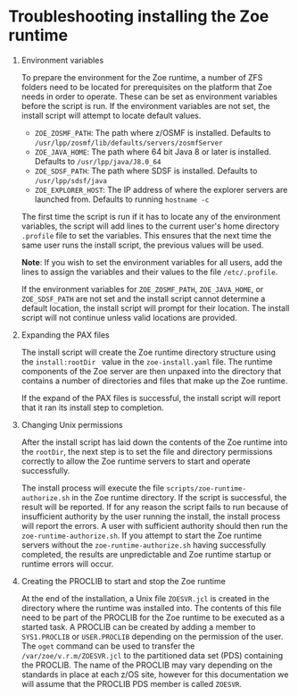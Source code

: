 # Troubleshooting installing the Zoe runtime

1.  Environment variables

    To prepare the environment for the Zoe runtime, a number of ZFS folders need to be located for prerequisites on the platform that Zoe needs in order to operate. These can be set as environment variables before the script is run.  If the environment variables are not set, the install script will attempt to locate default values.

     - `ZOE_ZOSMF_PATH`: The path where z/OSMF is installed.  Defaults to `/usr/lpp/zosmf/lib/defaults/servers/zosmfServer`
     - `ZOE_JAVA_HOME`:  The path where 64 bit Java 8 or later is installed.  Defaults to `/usr/lpp/java/J8.0_64`
     - `ZOE_SDSF_PATH`:  The path where SDSF is installed.  Defaults to `/usr/lpp/sdsf/java`
     - `ZOE_EXPLORER_HOST`: The IP address of where the explorer servers are launched from.  Defaults to running `hostname -c`

    The first time the script is run if it has to locate any of the environment variables, the script will add lines to the current user's home directory `.profile` file to set the variables.  This ensures that the next time the same user runs the install script, the previous values will be used.

     **Note**: If you wish to set the environment variables for all users, add the lines to assign the variables and their values to the file `/etc/.profile`.  

    If the environment variables for `ZOE_ZOSMF_PATH`, `ZOE_JAVA_HOME`, or `ZOE_SDSF_PATH` are not set and the install script cannot determine a default location, the install script will prompt for their location.  The install script will not continue unless valid locations are provided.  

2. Expanding the PAX files

    The install script will create the Zoe runtime directory structure using the  `install:rootDir ` value in the  `zoe-install.yaml` file.  The runtime components of the Zoe server are then unpaxed into the directory that contains a number of directories and files that make up the Zoe runtime.

    If the expand of the PAX files is successful, the install script will report that it ran its install step to completion.

3. Changing Unix permissions

    After the install script has laid down the contents of the Zoe runtime into the `rootDir`, the next step is to set the file and directory permissions correctly to allow the Zoe runtime servers to start and operate successfully.

    The install process will execute the file `scripts/zoe-runtime-authorize.sh` in the Zoe runtime directory.  If the script is successful, the result will be reported.  If for any reason the script fails to run because of insufficient authority by the user running the install, the install process will report the errors.  A user with sufficient authority should then run the `zoe-runtime-authorize.sh`.  If you attempt to start the Zoe runtime servers without the `zoe-runtime-authorize.sh` having successfully completed, the results are unpredictable and Zoe runtime startup or runtime errors will occur.  

4. Creating the PROCLIB to start and stop the Zoe runtime

    At the end of the installation, a Unix file `ZOESVR.jcl` is created in the directory where the runtime was installed into. The contents of this file need to be part of the PROCLIB for the Zoe runtime to be executed as a started task.  A PROCLIB can be created by adding a member to `SYS1.PROCLIB` or `USER.PROCLIB` depending on the permission of the user.  The `oget` command can be used to transfer the `/var/zoe/v.r.m/ZOESVR.jcl` to the partitioned data set (PDS) containing the PROCLIB.  The name of the PROCLIB may vary depending on the standards in place at each z/OS site, however for this documentation we will assume that the PROCLIB PDS member is called `ZOESVR`.  
